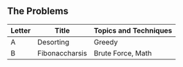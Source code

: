 ## The Problems

|  Letter | Title                     | Topics and Techniques                          |
|---------|---------------------------|-----------------------------|
|  A | Desorting        | Greedy                       |
|  B | Fibonaccharsis             | Brute Force, Math              |
